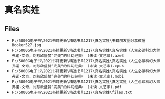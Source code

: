 # 真名实姓

## Files

- `F:/5000G电子书\2021书籍更新\精选书单1217\真名实姓\书籍朋友圈分享微信Booker527.jpg`
- `F:/5000G电子书\2021书籍更新\精选书单1217\真名实姓\真名实姓（人生必读科幻大师弗诺·文奇，刘慈欣盛赞”完美“的科幻经典） (未读·文艺家).azw3`
- `F:/5000G电子书\2021书籍更新\精选书单1217\真名实姓\真名实姓（人生必读科幻大师弗诺·文奇，刘慈欣盛赞”完美“的科幻经典） (未读·文艺家).epub`
- `F:/5000G电子书\2021书籍更新\精选书单1217\真名实姓\真名实姓（人生必读科幻大师弗诺·文奇，刘慈欣盛赞”完美“的科幻经典） (未读·文艺家).mobi`
- `F:/5000G电子书\2021书籍更新\精选书单1217\真名实姓\真名实姓（人生必读科幻大师弗诺·文奇，刘慈欣盛赞”完美“的科幻经典） (未读·文艺家).pdf`
- `F:/5000G电子书\2021书籍更新\精选书单1217\真名实姓\files.txt`
